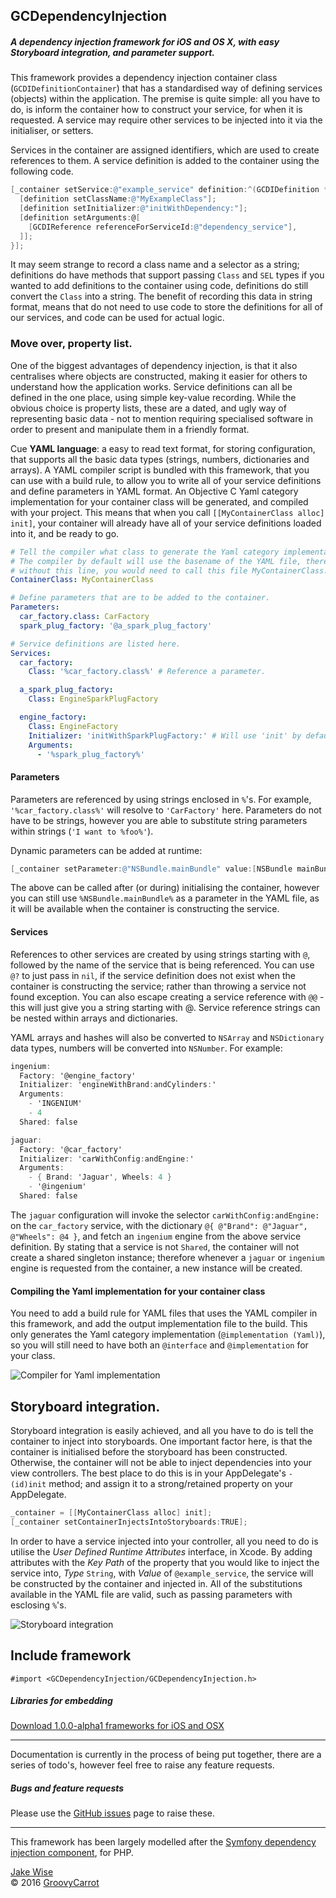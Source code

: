 ## GCDependencyInjection

##### A dependency injection framework for iOS and OS X, with easy Storyboard integration, and parameter support.

This framework provides a dependency injection container class
(`GCDIDefinitionContainer`) that has a standardised way of defining services
(objects) within the application. The premise is quite simple: all you have to
do, is inform the container how to construct your service, for when it is
requested. A service may require other services to be injected into it via the
initialiser, or setters.

Services in the container are assigned identifiers, which are used to create
references to them. A service definition is added to the container using the
following code.

```objective-c
[_container setService:@"example_service" definition:^(GCDIDefinition *definition) {
  [definition setClassName:@"MyExampleClass"];
  [definition setInitializer:@"initWithDependency:"];
  [definition setArguments:@[
    [GCDIReference referenceForServiceId:@"dependency_service"],
  ]];
}];
```

It may seem strange to record a class name and a selector as a string;
definitions do have methods that support passing `Class` and `SEL` types if you
wanted to add definitions to the container using code, definitions do still
convert the `Class` into a string. The benefit of recording this data in
string format, means that do not need to use code to store the definitions for
all of our services, and code can be used for actual logic.

### Move over, property list.

One of the biggest advantages of dependency injection, is that it also
centralises where objects are constructed, making it easier for others to
understand how the application works. Service definitions can all be defined in
the one place, using simple key-value recording. While the obvious choice is
property lists, these are a dated, and ugly way of representing basic data - not
to mention requiring specialised software in order to present and manipulate
them in a friendly format.

Cue **YAML language**: a easy to read text format, for storing configuration,
that supports all the basic data types (strings, numbers, dictionaries and 
arrays). A YAML compiler script is bundled with this framework, that you can use
with a build rule, to allow you to write all of your service definitions and
define parameters in YAML format. An Objective C Yaml category implementation
for your container class will be generated, and compiled with your project. This
means that when you call `[[MyContainerClass alloc] init]`, your container will
already have all of your service definitions loaded into it, and be ready to go.

```yaml
# Tell the compiler what class to generate the Yaml category implementation for.
# The compiler by default will use the basename of the YAML file, therefore 
# without this line, you would need to call this file MyContainerClass.yml
ContainerClass: MyContainerClass

# Define parameters that are to be added to the container.
Parameters:
  car_factory.class: CarFactory
  spark_plug_factory: '@a_spark_plug_factory'

# Service definitions are listed here.
Services:
  car_factory:
    Class: '%car_factory.class%' # Reference a parameter.

  a_spark_plug_factory:
    Class: EngineSparkPlugFactory

  engine_factory:
    Class: EngineFactory
    Initializer: 'initWithSparkPlugFactory:' # Will use 'init' by default.
    Arguments:
      - '%spark_plug_factory%'

```

#### Parameters

Parameters are referenced by using strings enclosed in `%`'s. For example,
`'%car_factory.class%'` will resolve to `'CarFactory'` here. Parameters do not
have to be strings, however you are able to substitute string parameters within
strings (`'I want to %foo%'`).

Dynamic parameters can be added at runtime:
```objective-c
[_container setParameter:@"NSBundle.mainBundle" value:[NSBundle mainBundle]];
```

The above can be called after (or during) initialising the container, however
you can still use `%NSBundle.mainBundle%` as a parameter in the YAML file, as it
will be available when the container is constructing the service.

#### Services

References to other services are created by using strings starting with `@`, 
followed by the name of the service that is being referenced. You can use `@?`
to just pass in `nil`, if the service definition does not exist when the
container is constructing the service; rather than throwing a service not found
exception. You can also escape creating a service reference with `@@` - this 
will just give you a string starting with @. Service reference strings can be
nested within arrays and dictionaries.

YAML arrays and hashes will also be converted to `NSArray` and `NSDictionary`
data types, numbers will be converted into `NSNumber`. For example:

```objective-c
ingenium:
  Factory: '@engine_factory'
  Initializer: 'engineWithBrand:andCylinders:'
  Arguments:
    - 'INGENIUM'
    - 4
  Shared: false

jaguar:
  Factory: '@car_factory'
  Initializer: 'carWithConfig:andEngine:'
  Arguments:
    - { Brand: 'Jaguar', Wheels: 4 }
    - '@ingenium'
  Shared: false
```

The `jaguar` configuration will invoke the selector `carWithConfig:andEngine:`
on the `car_factory` service, with the dictionary `@{ @"Brand": @"Jaguar",
@"Wheels": @4 }`, and fetch an `ingenium` engine from the above service
definition. By stating that a service is not `Shared`, the container will not
create a shared singleton instance; therefore whenever a `jaguar` or `ingenium`
engine is requested from the container, a new instance will be created.

#### Compiling the Yaml implementation for your container class

You need to add a build rule for YAML files that uses the YAML compiler in this
framework, and add the output implementation file to the build. This only
generates the Yaml category implementation (`@implementation (Yaml)`), so you
will still need to have both an `@interface` and `@implementation` for your
class.

![Compiler for Yaml implementation](http://groovycarrot.co.uk/sites/gc/files/gcdependencyinjection-xcode-yaml.png)

## Storyboard integration.

Storyboard integration is easily achieved, and all you have to do is tell the
container to inject into storyboards. One important factor here, is that the
container is initialised before the storyboard has been constructed. Otherwise,
the container will not be able to inject dependencies into your view
controllers. The best place to do this is in your AppDelegate's `- (id)init`
method; and assign it to a strong/retained property on your AppDelegate.

```objective-c
_container = [[MyContainerClass alloc] init];
[_container setContainerInjectsIntoStoryboards:TRUE];
```

In order to have a service injected into your controller, all you need to do is
utilise the _User Defined Runtime Attributes_ interface, in Xcode. By adding
attributes with the _Key Path_ of the property that you would like to inject the
service into, _Type_ `String`, with _Value_ of `@example_service`, the service
will be constructed by the container and injected in. All of the substitutions
available in the YAML file are valid, such as passing parameters with esclosing
`%`'s.

![Storyboard integration](http://groovycarrot.co.uk/sites/gc/files/gcdepedencyinjection-storyboard-integration.png)

## Include framework

```
#import <GCDependencyInjection/GCDependencyInjection.h>
```

##### Libraries for embedding

[Download 1.0.0-alpha1 frameworks for iOS and OSX](https://github.com/GroovyCarrot/GCDependencyInjection/releases/download/1.0.0-alpha1/GCDependencyInjection-1.0.0-alpha1.zip)

***

Documentation is currently in the process of being put together, there are a
series of todo's, however feel free to raise any feature requests.

##### Bugs and feature requests
Please use the [GitHub issues](https://github.com/GroovyCarrot/GCDependencyInjection/issues)
page to raise these.

***

This framework has been largely modelled after the [Symfony dependency injection
component](http://symfony.com/doc/current/components/dependency_injection/introduction.html),
for PHP.

[Jake Wise](http://twitter.com/GroovyCarrot)<br />
© 2016 [GroovyCarrot](http://groovycarrot.co.uk)
